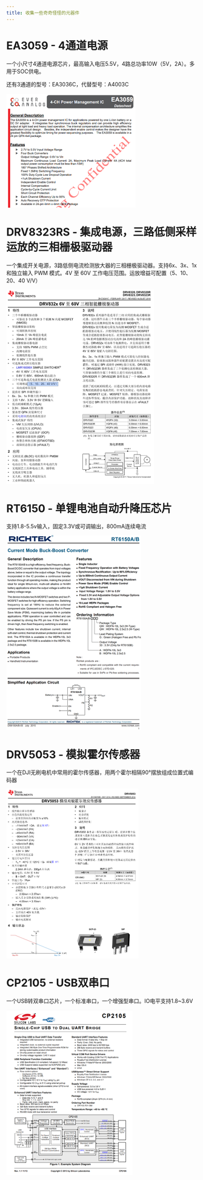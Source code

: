 ```yaml
---
title: 收集一些奇奇怪怪的元器件
---
```




# EA3059 - 4通道电源

一个小尺寸4通道电源芯片，最高输入电压5.5V，4路总功率10W（5V，2A）。多用于SOC供电。

还有3通道的型号：EA3036C，代替型号：A4003C

<img src="hardware-related/image-20210201214615628.png" alt="image-20210201214615628" style="zoom:50%;" />



# DRV8323RS - 集成电源，三路低侧采样运放的三相栅极驱动器

一个集成开关电源，3路低侧电流检测放大器的三相栅极驱动器。支持6x、3x、1x 和独立输入 PWM 模式。4V 至 60V 工作电压范围。运放增益可配置（5、10、20、40 V/V）

<img src="hardware-related/image-20210201231059564.png" alt="image-20210201231059564" style="zoom:50%;" />



# RT6150 - 单锂电池自动升降压芯片

支持1.8-5.5v输入，固定3.3V或可调输出，800mA连续电流

<img src="hardware-related/image-20210215123730690.png" alt="image-20210215123730690" style="zoom:50%;" />



# DRV5053 - 模拟霍尔传感器

一个在DJI无刷电机中常用的霍尔传感器，用两个霍尔相隔90°摆放组成位置式编码器

<img src="hardware-related/image-20210201231145221.png" alt="image-20210201231145221" style="zoom:50%;" />



# CP2105 - USB双串口

一个USB转双串口芯片，一个标准串口，一个增强型串口。IO电平支持1.8~3.6V

<img src="hardware-related/image-20210201223030238.png" alt="image-20210201223030238" style="zoom:50%;" />